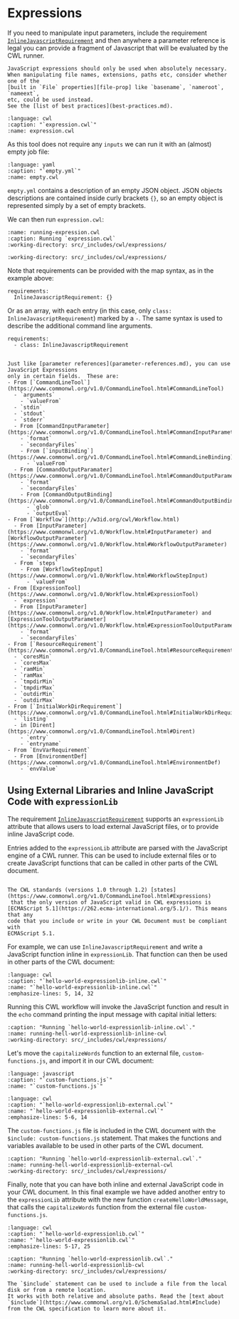 # Expressions

If you need to manipulate input parameters, include the requirement
[`InlineJavascriptRequirement`](http://w3id.org/cwl/CommandLineTool.html#InlineJavascriptRequirement) and then anywhere a parameter reference is
legal you can provide a fragment of Javascript that will be evaluated by
the CWL runner.

```{important}
JavaScript expressions should only be used when absolutely necessary.
When manipulating file names, extensions, paths etc, consider whether one of the
[built in `File` properties][file-prop] like `basename`, `nameroot`, `nameext`,
etc, could be used instead.
See the [list of best practices](best-practices.md).
```

```{literalinclude} /_includes/cwl/expressions/expression.cwl
:language: cwl
:caption: "`expression.cwl`"
:name: expression.cwl
```

As this tool does not require any `inputs` we can run it with an (almost) empty
job file:

```{literalinclude} /_includes/cwl/expressions/empty.yml
:language: yaml
:caption: "`empty.yml`"
:name: empty.cwl
```

`empty.yml` contains a description of an empty JSON object. JSON objects
descriptions are contained inside curly brackets `{}`, so an empty object is
represented simply by a set of empty brackets.

We can then run `expression.cwl`:

```{runcmd} cwltool expression.cwl empty.yml
:name: running-expression.cwl
:caption: Running `expression.cwl`
:working-directory: src/_includes/cwl/expressions/
```

```{runcmd} cat output.txt
:working-directory: src/_includes/cwl/expressions/
```

Note that requirements can be provided with the map syntax, as in the example above:

```cwl
requirements:
  InlineJavascriptRequirement: {}
```

Or as an array, with each entry (in this case, only `class: InlineJavascriptRequirement`) marked by a `-`.
The same syntax is used to describe the additional command line arguments.

```cwl
requirements:
  - class: InlineJavascriptRequirement
```

```{admonition} Where are JavaScript expressions allowed?

Just like [parameter references](parameter-references.md), you can use JavaScript Expressions
only in certain fields.  These are:
- From [`CommandLineTool`](https://www.commonwl.org/v1.0/CommandLineTool.html#CommandLineTool)
  - `arguments`
    - `valueFrom`
  - `stdin`
  - `stdout`
  - `stderr`
  - From [CommandInputParameter](https://www.commonwl.org/v1.0/CommandLineTool.html#CommandInputParameter)
    - `format`
    - `secondaryFiles`
    - From [`inputBinding`](https://www.commonwl.org/v1.0/CommandLineTool.html#CommandLineBinding)
      - `valueFrom`
  - From [CommandOutputParamater](https://www.commonwl.org/v1.0/CommandLineTool.html#CommandOutputParameter)
    - `format`
    - `secondaryFiles`
    - From [CommandOutputBinding](https://www.commonwl.org/v1.0/CommandLineTool.html#CommandOutputBinding)
      - `glob`
      - `outputEval`
- From [`Workflow`](http://w3id.org/cwl/Workflow.html)
  - From [InputParameter](https://www.commonwl.org/v1.0/Workflow.html#InputParameter) and [WorkflowOutputParameter](https://www.commonwl.org/v1.0/Workflow.html#WorkflowOutputParameter)
    - `format`
    - `secondaryFiles`
  - From `steps`
    - From [WorkflowStepInput](https://www.commonwl.org/v1.0/Workflow.html#WorkflowStepInput)
      - `valueFrom`
- From [ExpressionTool](https://www.commonwl.org/v1.0/Workflow.html#ExpressionTool)
  - `expression`
  - From [InputParameter](https://www.commonwl.org/v1.0/Workflow.html#InputParameter) and [ExpressionToolOutputParameter](https://www.commonwl.org/v1.0/Workflow.html#ExpressionToolOutputParameter)
    - `format`
    - `secondaryFiles`
- From [`ResourceRequirement`](https://www.commonwl.org/v1.0/CommandLineTool.html#ResourceRequirement)
  - `coresMin`
  - `coresMax`
  - `ramMin`
  - `ramMax`
  - `tmpdirMin`
  - `tmpdirMax`
  - `outdirMin`
  - `outdirMax`
- From [`InitialWorkDirRequirement`](https://www.commonwl.org/v1.0/CommandLineTool.html#InitialWorkDirRequirement)
  - `listing`
  - in [Dirent](https://www.commonwl.org/v1.0/CommandLineTool.html#Dirent)
    - `entry`
    - `entryname`
- From `EnvVarRequirement`
  - From [EnvironmentDef](https://www.commonwl.org/v1.0/CommandLineTool.html#EnvironmentDef)
    - `envValue`
```

[file-prop]: https://www.commonwl.org/v1.0/CommandLineTool.html#File

## Using External Libraries and Inline JavaScript Code with `expressionLib`

The requirement [`InlineJavascriptRequirement`](http://w3id.org/cwl/CommandLineTool.html#InlineJavascriptRequirement) supports an `expressionLib` attribute
that allows users to load external JavaScript files, or to provide inline JavaScript
code.

Entries added to the `expressionLib` attribute are parsed with the JavaScript engine
of a CWL runner. This can be used to include external files or to create JavaScript
functions that can be called in other parts of the CWL document.

```{note}

The CWL standards (versions 1.0 through 1.2) [states](https://www.commonwl.org/v1.0/CommandLineTool.html#Expressions)
 that the only version of JavaScript valid in CWL expressions is
[ECMAScript 5.1](https://262.ecma-international.org/5.1/). This means that any
code that you include or write in your CWL Document must be compliant with
ECMAScript 5.1.
```

For example, we can use `InlineJavascriptRequirement` and write a JavaScript function
inline in `expressionLib`. That function can then be used in other parts of the
CWL document:

```{literalinclude} /_includes/cwl/expressions/hello-world-expressionlib-inline.cwl
:language: cwl
:caption: "`hello-world-expressionlib-inline.cwl`"
:name: "`hello-world-expressionlib-inline.cwl`"
:emphasize-lines: 5, 14, 32
```

Running this CWL workflow will invoke the JavaScript function and result in
the `echo` command printing the input message with capital initial letters:

```{runcmd} cwltool hello-world-expressionlib-inline.cwl --message "hello world"
:caption: "Running `hello-world-expressionlib-inline.cwl`."
:name: running-hell-world-expressionlib-inline-cwl
:working-directory: src/_includes/cwl/expressions/
```

Let's move the `capitalizeWords` function to an external file, `custom-functions.js`, and
import it in our CWL document:

```{literalinclude} /_includes/cwl/expressions/custom-functions.js
:language: javascript
:caption: "`custom-functions.js`"
:name: "`custom-functions.js`"
```

```{literalinclude} /_includes/cwl/expressions/hello-world-expressionlib-external.cwl
:language: cwl
:caption: "`hello-world-expressionlib-external.cwl`"
:name: "`hello-world-expressionlib-external.cwl`"
:emphasize-lines: 5-6, 14
```

The `custom-functions.js` file is included in the CWL document with the `$include: custom-functions.js`
statement. That makes the functions and variables available to be used in other parts of
the CWL document.

```{runcmd} cwltool hello-world-expressionlib-external.cwl --message "hello world"
:caption: "Running `hello-world-expressionlib-external.cwl`."
:name: running-hell-world-expressionlib-external-cwl
:working-directory: src/_includes/cwl/expressions/
```

Finally, note that you can have both inline and external JavaScript code in your
CWL document. In this final example we have added another entry to the `expressionLib`
attribute with the new function `createHelloWorldMessage`, that calls the `capitalizeWords`
function from the external file `custom-functions.js`.

```{literalinclude} /_includes/cwl/expressions/hello-world-expressionlib.cwl
:language: cwl
:caption: "`hello-world-expressionlib.cwl`"
:name: "`hello-world-expressionlib.cwl`"
:emphasize-lines: 5-17, 25
```

```{runcmd} cwltool hello-world-expressionlib.cwl --message "hello world"
:caption: "Running `hello-world-expressionlib.cwl`."
:name: running-hell-world-expressionlib-cwl
:working-directory: src/_includes/cwl/expressions/
```

```{note}
The `$include` statement can be used to include a file from the local disk or from a remote location.
It works with both relative and absolute paths. Read the [text about `$include`](https://www.commonwl.org/v1.0/SchemaSalad.html#Include)
from the CWL specification to learn more about it.
```
